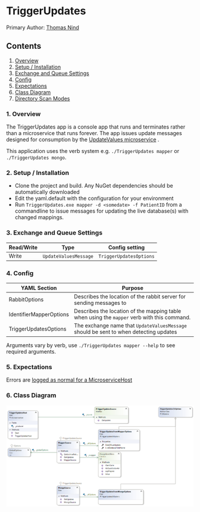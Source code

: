 # TriggerUpdates

Primary Author: [Thomas Nind](https://github.com/tznind)

## Contents
 1. [Overview](#1-overview)
 2. [Setup / Installation](#2-setup--installation)
 3. [Exchange and Queue Settings](#3-exchange-and-queue-settings)
 4. [Config](#4-config)
 5. [Expectations](#5-expectations)
 6. [Class Diagram](#6-class-diagram)
 7. [Directory Scan Modes](#7-directory-scan-modes)

### 1. Overview
The TriggerUpdates app is a console app that runs and terminates rather than a microservice that runs forever. The app issues update messages designed for consumption by the [UpdateValues microservice] .

This application uses the verb system e.g. `./TriggerUpdates mapper` or `./TriggerUpdates mongo`.

### 2. Setup / Installation
 - Clone the project and build. Any NuGet dependencies should be automatically downloaded
 - Edit the yaml.default with the configuration for your environment
 - Run `TriggerUpdates.exe mapper -d <somedate> -f PatientID` from a commandline to issue messages for updating the live database(s) with changed mappings.

### 3. Exchange and Queue Settings
| Read/Write | Type | Config setting |
| ------------- | ------------- |------------- |
| Write | `UpdateValuesMessage` | `TriggerUpdatesOptions` |

### 4. Config
| YAML Section  | Purpose |
| ------------- | ------------- |
| RabbitOptions | Describes the location of the rabbit server for sending messages to |
| IdentifierMapperOptions | Describes the location of the mapping table when using the `mapper` verb with this command. |
| TriggerUpdatesOptions | The exchange name that `UpdateValuesMessage` should be sent to when detecting updates |

Arguments vary by verb, use `./TriggerUpdates mapper --help` to see required arguments.

### 5. Expectations
Errors are [logged as normal for a MicroserviceHost](../../common/Smi.Common/README.md#logging)

### 6. Class Diagram
![Class Diagram](./Images/ClassDiagram.png)

[UpdateValues microservice]: ../../microservices/Updating/Microservices.UpdateValues/README.md